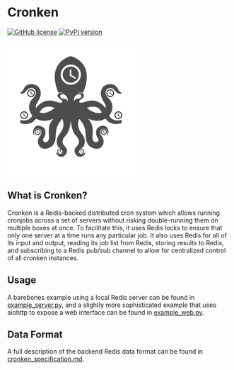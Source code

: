 # Cronken
[![GitHub license](https://img.shields.io/github/license/Populi/cronken.svg)](https://github.com/Populi/cronken/blob/master/LICENSE)
[![PyPI version](https://img.shields.io/pypi/v/cronken)](https://pypi.org/project/cronken/)

![Cronken logo](cronken-logo.png)

## What is Cronken?
Cronken is a Redis-backed distributed cron system which allows running cronjobs across a set of servers without
risking double-running them on multiple boxes at once.  To facilitate this, it uses Redis locks to ensure that
only one server at a time runs any particular job.  It also uses Redis for all of its input and output,
reading its job list from Redis, storing results to Redis, and subscribing to a Redis pub/sub channel to allow for
centralized control of all cronken instances.

## Usage
A barebones example using a local Redis server can be found in [example_server.py](example_server.py), and a
slightly more sophisticated example that uses aiohttp to expose a web interface can be found in
[example_web.py](example_web.py).

## Data Format
A full description of the backend Redis data format can be found in [cronken_specification.md](cronken_specification.md).

